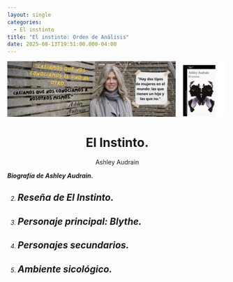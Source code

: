 ```yaml
---
layout: single
categories:
  - El instinto
title: "El instinto: Orden de Análisis"
date: 2025-08-13T19:51:00.000-04:00
---
```

![](/assets/img/banner-el-instinto.png)

# <center>El Instinto.</center>

<center>Ashley Audrain</center>

<i class="fas fa-camera">

<i class="fas fa-arrow-right"> **Biografía de Ashley Audrain.**

2. ## Reseña de El Instinto.
3. ## Personaje principal: Blythe.
4. ## Personajes secundarios.
5. ## Ambiente sicológico.
